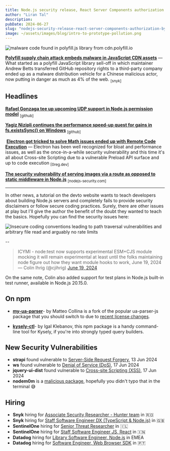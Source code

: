 ```yaml
---
title: Node.js security release, React Server Components authorization bypass, NodeConf EU and a collection of useful GitHub Actions
author: "Liran Tal"
description: 
pubDate: 2024-06-27
slug: "nodejs-security-release-react-server-components-authorization-bypass"
image: ~/assets/images/blog/intro-to-prototype-pollution.png
---
```


![malware code found in polyfill.js library from cdn.polyfill.io](/images/newsletter/polyfill.png)

**[Polyfill supply chain attack embeds malware in JavaScript CDN assets](https://snyk.io/blog/polyfill-supply-chain-attack-js-cdn-assets/)** — What started as a polyfill JavaScript library sell-off in which maintainer Andrew Betts transferred GitHub repository rights to a third-party company ended up as a malware distribution vehicle for a Chinese malicious actor, now putting in danger as much as 4% of the web. <sub>[snyk]</sub>

## **Headlines**

​[**Rafael Gonzaga tee up upcoming UDP support in Node.js permission model**](https://github.com/nodejs/node/pull/53398) <sub>[github]</sub>

​[**Yagiz Nizipli continues the performance speed-up quest for gains in fs.existsSync() on Windows**](https://github.com/nodejs/node/pull/53537) <sub>[github]</sub>

​
​[**Electron got tricked to solve Math issues ended up with Remote Code Execution**](https://0reg.dev/blog/electron-math) — Electron has been well recognized for bloat and performance issues, as well as the once-in-a-while security vulnerability and this time it's all about Cross-site Scripting due to a vulnerable Preload API surface and up to code execution <sub>[0reg.dev]</sub>

[**The security vulnerability of serving images via a route as opposed to static middleware in Node.js**](https://www.nodejs-security.com/blog/security-vulnerability-serving-images-via-route-nodejs) <sub>[nodejs-security.com]</sub>

<hr/>

In other news, a tutorial on the devto website wants to teach developers about building Node.js servers and completely fails to provide security disclaimers or follow secure coding practices. Surely, there are other issues at play but I'll give the author the benefit of the doubt they wanted to teach the basics. Hopefully you can find the security issues here:

![Insecure coding conventions leading to path traversal vulnerabilities and arbitrary file read and arguably no rate limits](/images/newsletter/login-route-error.png)

--

> ICYMI - node:test now supports experimental ESM+CJS module mocking it will remain experimental at least until the folks maintaining node figure out how they want module hooks to work, June 19, 2024​
— Colin Ihrig (@cjihrig) [June 19, 2024](https://x.com/cjihrig/status/1803436863937511830)

On the same note, Colin also added support for test plans in Node.js built-in test runner, available in Node.js 20.15.0.

## **On npm** 

- ​[**my-ua-parser**](https://github.com/mcollina/my-ua-parser)​ - by Matteo Collina is a fork of the popular ua-parser-js package that you should switch to due to [recent license changes](https://adventures.nodeland.dev/archive/what-happens-when-a-major-npm-library-goes/)​.

- ​[**kysely-ctl**](https://github.com/kysely-org/kysely-ctl)​ - by Igal Klebanov, this npm package is a handy command-line tool for Kysely, if you're into strongly typed query builders.

## **New Security Vulnerabilities**

- **strapi** found vulnerable to [Server-Side Request Forgery](https://security.snyk.io/package/npm/strapi), 13 Jun 2024
- **ws** found vulnerable to [Denial of Service (DoS)](https://security.snyk.io/vuln/SNYK-JS-WS-7266574), 17 Jun 2024
- **jquery-ui-dist** found vulnerable to [Cross-site Scripting (XSS)](https://security.snyk.io/vuln/SNYK-JS-JQUERYUIDIST-7266555), 17 Jun 2024
- **nodem0m** is a [malicious package](https://security.snyk.io/package/npm/nodem0m), hopefully you didn't typo that in the terminal 😅

## **Hiring**

- **Snyk** hiring for [Associate Security Researcher - Hunter team](https://grnh.se/036da5652us) in 🇷🇴
- **Snyk** hiring for [Staff Software Engineer DX (TypeScript & Node.js)](https://grnh.se/15231ae52us) in 🇬🇧
- **SentinelOne** hiring for [Senior Threat Researcher](https://www.sentinelone.com/jobs/?gh_jid=6005050003) in 🇮🇱
- **SentinelOne** hiring for [Staff Software Engineer JS, React](https://www.sentinelone.com/jobs/?gh_jid=6027824003) in 🇮🇳
- **Datadog** hiring for [Library Software Engineer, Node.js](https://careers.datadoghq.com/detail/5863184/?gh_jid=5863184) in EMEA
- **Datadog** hiring for [Software Engineer, Web Browser SDK](https://careers.datadoghq.com/detail/5731186/?gh_jid=5731186) in 🇵🇹